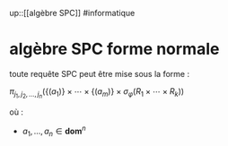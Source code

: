 up::[[algèbre SPC]]
#informatique 
# algèbre SPC forme normale

toute requête SPC peut être mise sous la forme :

$\pi_{j_{1}, j_{2}, \dots, j_{n}} \left( \{ (a_{1}) \}\times\cdots\times \{ (a_{m}) \} \times \sigma_{\varphi}\left( R_{1}\times\cdots\times R_{k} \right) \right)$


où :
 - $a_{1}, \dots, a_{n} \in \mathbf{dom}^{n}$
